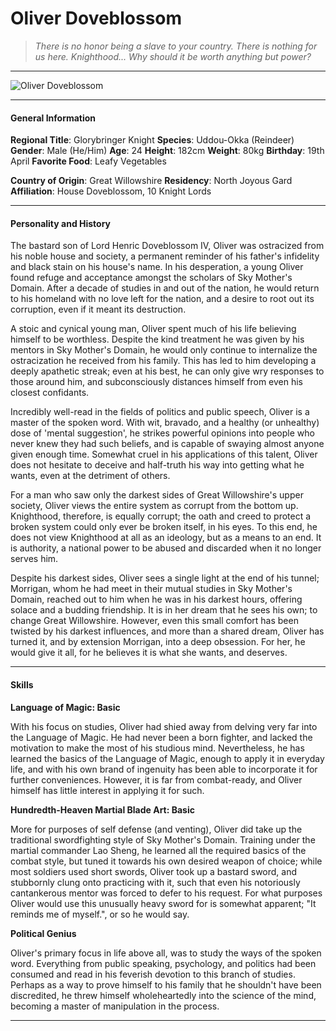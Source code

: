 # Oliver Doveblossom

>*There is no honor being a slave to your country. There is nothing for us here. Knighthood... Why should it be worth anything but power?*

___
![](https://i.imgur.com/z1rIvPx.png "Oliver Doveblossom")
___

#### General Information

**Regional Title**: Glorybringer Knight
**Species**: Uddou-Okka (Reindeer)
**Gender**: Male (He/Him)
**Age**: 24
**Height**: 182cm
**Weight**: 80kg
**Birthday**: 19th April
**Favorite Food**: Leafy Vegetables

**Country of Origin**: Great Willowshire
**Residency**: North Joyous Gard
**Affiliation**: House Doveblossom, 10 Knight Lords

___

#### Personality and History
The bastard son of Lord Henric Doveblossom IV, Oliver was ostracized from his noble house and society, a permanent reminder of his father's infidelity and black stain on his house's name. In his desperation, a young Oliver found refuge and acceptance amongst the scholars of Sky Mother's Domain. After a decade of studies in and out of the nation, he would return to his homeland with no love left for the nation, and a desire to root out its corruption, even if it meant its destruction.

A stoic and cynical young man, Oliver spent much of his life believing himself to be worthless. Despite the kind treatment he was given by his mentors in Sky Mother's Domain, he would only continue to internalize the ostracization he received from his family. This has led to him developing a deeply apathetic streak; even at his best, he can only give wry responses to those around him, and subconsciously distances himself from even his closest confidants.

Incredibly well-read in the fields of politics and public speech, Oliver is a master of the spoken word. With wit, bravado, and a healthy (or unhealthy) dose of 'mental suggestion', he strikes powerful opinions into people who never knew they had such beliefs, and is capable of swaying almost anyone given enough time. Somewhat cruel in his applications of this talent, Oliver does not hesitate to deceive and half-truth his way into getting what he wants, even at the detriment of others. 

For a man who saw only the darkest sides of Great Willowshire's upper society, Oliver views the entire system as corrupt from the bottom up. Knighthood, therefore, is equally corrupt; the oath and creed to protect a broken system could only ever be broken itself, in his eyes. To this end, he does not view Knighthood at all as an ideology, but as a means to an end. It is authority, a national power to be abused and discarded when it no longer serves him.

Despite his darkest sides, Oliver sees a single light at the end of his tunnel; Morrigan, whom he had meet in their mutual studies in Sky Mother's Domain, reached out to him when he was in his darkest hours, offering solace and a budding friendship. It is in her dream that he sees his own; to change Great Willowshire. However, even this small comfort has been twisted by his darkest influences, and more than a shared dream, Oliver has turned it, and by extension Morrigan, into a deep obsession. For her, he would give it all, for he believes it is what she wants, and deserves.

___

#### Skills
**Language of Magic: Basic**

With his focus on studies, Oliver had shied away from delving very far into the Language of Magic. He had never been a born fighter, and lacked the motivation to make the most of his studious mind. Nevertheless, he has learned the basics of the Language of Magic, enough to apply it in everyday life, and with his own brand of ingenuity has been able to incorporate it for further conveniences. However, it is far from combat-ready, and Oliver himself has little interest in applying it for such.

**Hundredth-Heaven Martial Blade Art: Basic**

More for purposes of self defense (and venting), Oliver did take up the traditional swordfighting style of Sky Mother's Domain. Training under the martial commander Lao Sheng, he learned all the required basics of the combat style, but tuned it towards his own desired weapon of choice; while most soldiers used short swords, Oliver took up a bastard sword, and stubbornly clung onto practicing with it, such that even his notoriously cantankerous mentor was forced to defer to his request. For what purposes Oliver would use this unusually heavy sword for is somewhat apparent; "It reminds me of myself.", or so he would say. 

**Political Genius**

Oliver's primary focus in life above all, was to study the ways of the spoken word. Everything from public speaking, psychology, and politics had been consumed and read in his feverish devotion to this branch of studies. Perhaps as a way to prove himself to his family that he shouldn't have been discredited, he threw himself wholeheartedly into the science of the mind, becoming a master of manipulation in the process.

___


